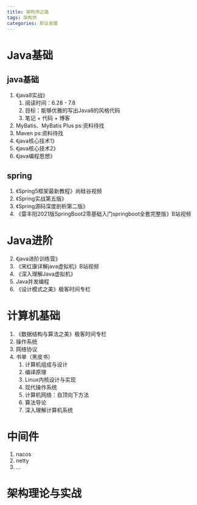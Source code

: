 ```yaml
---
title: 架构师之路
tags: 架构师
categories: 职业发展
---
```


# Java基础

## java基础

1. 《java8实战》
   1. 阅读时间：6.28 - 7.8
   2. 目标：能够优雅的写出Java8的风格代码
   3. 笔记 + 代码 + 博客
2. MyBatis、MyBatis Plus ps:资料待找
3. Maven ps:资料待找
4. 《java核心技术1》
5. 《java核心技术2》
6. 《java编程思想》

## spring

1. 《Spring5框架最新教程》尚硅谷视频
2. 《Spring实战第五版》
3. 《Spring源码深度剖析第二版》
4. 《雷丰阳2021版SpringBoot2零基础入门springboot全套完整版》B站视频

# Java进阶

2. 《java进阶训练营》
3. 《宋红康详解java虚拟机》B站视频
4. 《深入理解Java虚拟机》
5. Java并发编程
5. 《设计模式之美》极客时间专栏

# 计算机基础

1. 《数据结构与算法之美》极客时间专栏
2. 操作系统
3. 网络协议
4. 书单（黑皮书）
   1. 计算机组成与设计
   2. 编译原理
   3. Linux内核设计与实现
   4. 现代操作系统
   5. 计算机网络：自顶向下方法
   6. 算法导论
   7. 深入理解计算机系统

# 中间件

1. nacos
2. netty
3. ...

# 架构理论与实战